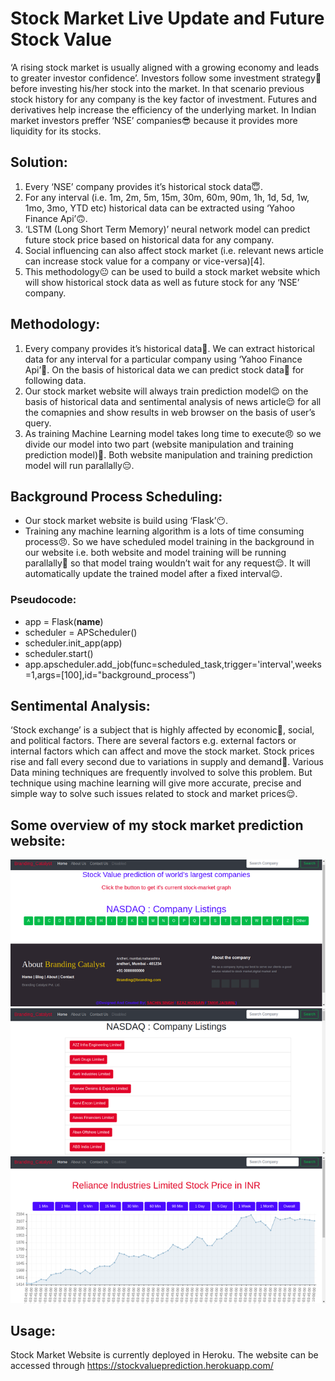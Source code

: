 # Stock Market Live Update and Future Stock Value
‘A rising stock market is usually aligned with a growing economy and leads to greater investor confidence’. Investors follow some investment strategy:thinking: before investing his/her stock into the market. In that scenario previous stock history for any company is the key factor of investment. Futures and derivatives help increase the efficiency of the underlying market. In Indian market investors preffer ‘NSE’ companies:sunglasses: because it provides more liquidity for its stocks.

## Solution:
1. Every ‘NSE’ company provides it’s historical stock data:innocent:.
2. For any interval (i.e. 1m, 2m, 5m, 15m, 30m, 60m, 90m, 1h, 1d, 5d, 1w, 1mo, 3mo, YTD etc) historical data can be extracted using ‘Yahoo Finance Api’:upside_down_face:.
3. ‘LSTM (Long Short Term Memory)’ neural network model can predict future stock price based on historical data for any company.
4. Social influencing can also affect stock market (i.e. relevant news article can increase stock value for a company or vice-versa)[4].
5. This methodology:neutral_face: can be used to build a stock market website which will show historical stock data as well as future stock for any ‘NSE’ company.

## Methodology:
1. Every company provides it’s historical data:hugs:. We can extract historical data for any interval for a particular company using ‘Yahoo Finance Api’:hand_over_mouth:. On the basis of historical data we can predict stock data:money_mouth_face: for following data.
2. Our stock market website will always train prediction model:relieved: on the basis of historical data and sentimental analysis of news article:relieved: for all the comapnies and show results in web browser on the basis of user’s query.
3. As training Machine Learning model takes long time to execute:angry: so we divide our model into two part (website manipulation and training prediction model):slightly_frowning_face:. Both website manipulation and training prediction model will run parallally:pensive:.

## Background Process Scheduling:
- Our stock market website is build using ‘Flask’:no_mouth:.
- Training any machine learning algorithm is a lots of time consuming process:angry:. So we have scheduled model training in the background in our website i.e. both website and model training will be running parallally:slightly_frowning_face: so that model traing wouldn’t wait for any request:relieved:. It will automatically update the trained model after a fixed interval:relieved:.

### Pseudocode:
* app = Flask(__name__)
* scheduler = APScheduler()
* scheduler.init_app(app)
* scheduler.start()
* app.apscheduler.add_job(func=scheduled_task,trigger='interval',weeks=1,args=[100],id="background_process”)

## Sentimental Analysis:
‘Stock exchange’ is a subject that is highly affected by economic:nauseated_face:, social, and political factors. There are several factors e.g. external factors or internal factors which can affect and move the stock market. Stock prices rise and fall every second due to variations in supply and demand:grimacing:. Various Data mining techniques are frequently involved to solve this problem. But technique using machine learning will give more accurate, precise and simple way to solve such issues related to stock and market prices:relieved:.

## Some overview of my stock market prediction website:
![GitHub Logo](/images/home.png)
![GitHub Logo](/images/company_list.png)
![GitHub Logo](/images/live_stock.png)

## Usage:
Stock Market Website is currently deployed in Heroku. The website can be accessed through https://stockvalueprediction.herokuapp.com/
